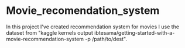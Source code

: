 # Movie_recomendation_system
In this project I've created recommendation system for movies 
I use the dataset from "kaggle kernels output ibtesama/getting-started-with-a-movie-recommendation-system -p /path/to/dest".
